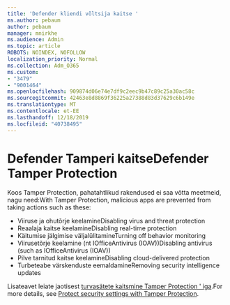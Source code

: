 ```yaml
---
title: 'Defender kliendi võltsija kaitse '
ms.author: pebaum
author: pebaum
manager: mnirkhe
ms.audience: Admin
ms.topic: article
ROBOTS: NOINDEX, NOFOLLOW
localization_priority: Normal
ms.collection: Adm_O365
ms.custom:
- "3479"
- "9001464"
ms.openlocfilehash: 909874d06e74e7df9c2eec9b47c89c25a30ac58c
ms.sourcegitcommit: 42463e8d8869f36225a27388d83d37629c6b149e
ms.translationtype: MT
ms.contentlocale: et-EE
ms.lasthandoff: 12/18/2019
ms.locfileid: "40738495"
---
```

# <a name="defender-tamper-protection"></a><span data-ttu-id="a812d-102">Defender Tamperi kaitse</span><span class="sxs-lookup"><span data-stu-id="a812d-102">Defender Tamper Protection</span></span> 

<span data-ttu-id="a812d-103">Koos Tamper Protection, pahatahtlikud rakendused ei saa võtta meetmeid, nagu need:</span><span class="sxs-lookup"><span data-stu-id="a812d-103">With Tamper Protection, malicious apps are prevented from taking actions such as these:</span></span>

- <span data-ttu-id="a812d-104">Viiruse ja ohutõrje keelamine</span><span class="sxs-lookup"><span data-stu-id="a812d-104">Disabling virus and threat protection</span></span>
- <span data-ttu-id="a812d-105">Reaalaja kaitse keelamine</span><span class="sxs-lookup"><span data-stu-id="a812d-105">Disabling real-time protection</span></span>
- <span data-ttu-id="a812d-106">Käitumise jälgimise väljalülitamine</span><span class="sxs-lookup"><span data-stu-id="a812d-106">Turning off behavior monitoring</span></span>
- <span data-ttu-id="a812d-107">Viirusetõrje keelamine (nt IOfficeAntivirus (IOAV))</span><span class="sxs-lookup"><span data-stu-id="a812d-107">Disabling antivirus (such as IOfficeAntivirus (IOAV))</span></span>
- <span data-ttu-id="a812d-108">Pilve tarnitud kaitse keelamine</span><span class="sxs-lookup"><span data-stu-id="a812d-108">Disabling cloud-delivered protection</span></span>
- <span data-ttu-id="a812d-109">Turbeteabe värskenduste eemaldamine</span><span class="sxs-lookup"><span data-stu-id="a812d-109">Removing security intelligence updates</span></span>

<span data-ttu-id="a812d-110">Lisateavet leiate jaotisest [turvasätete kaitsmine Tamper Protection ' iga](https://docs.microsoft.com/windows/security/threat-protection/windows-defender-antivirus/prevent-changes-to-security-settings-with-tamper-protection).</span><span class="sxs-lookup"><span data-stu-id="a812d-110">For more details, see [Protect security settings with Tamper Protection](https://docs.microsoft.com/windows/security/threat-protection/windows-defender-antivirus/prevent-changes-to-security-settings-with-tamper-protection).</span></span>
